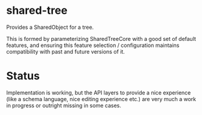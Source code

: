 # shared-tree

Provides a SharedObject for a tree.

This is formed by parameterizing SharedTreeCore with a good set of default features,
and ensuring this feature selection / configuration maintains compatibility with past and future versions of it.

# Status

Implementation is working, but the API layers to provide a nice experience (like a schema language, nice editing experience etc.) are very much a work in progress or outright missing in some cases.
